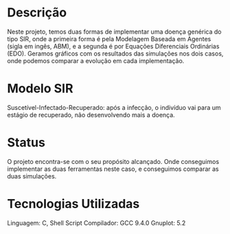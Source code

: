 <h1>Descrição</h1>

 Neste projeto, temos duas formas de implementar uma doença genérica do tipo SIR, onde a primeira forma é pela Modelagem Baseada em Agentes (sigla em ingês, ABM), e a segunda é por Equações Diferenciais Ordinárias (EDO). Geramos gráficos com os resultados das simulações nos dois casos, onde podemos comparar a evolução em cada implementação.

<h1>Modelo SIR</h1>

Suscetível-Infectado-Recuperado: após a infecção, o indivíduo vai para um estágio de recuperado, não desenvolvendo mais a doença.
 
<h1>Status</h1>

 O projeto encontra-se com o seu propósito alcançado. Onde conseguimos implementar as duas ferramentas neste caso, e conseguimos comparar as duas simulações.

 <h1>Tecnologias Utilizadas</h1>
 Linguagem: C, Shell Script
 Compilador: GCC 9.4.0
 Gnuplot: 5.2
